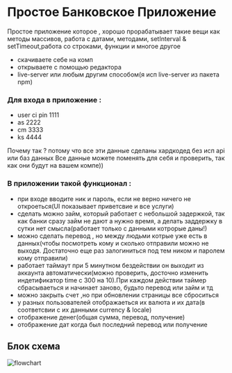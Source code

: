 # Простое Банковское Приложение
Простое приложение которое , хорошо прорабатывает такие вещи как методы массивов, работа с датами, методами, setInterval & setTimeout,работа со строками, функции и многое другое

- скачиваете себе на комп 
- открываете с помощью редактора
- live-server или любым другим способом(я исп live-server из пакета npm)

### Для входа в приложение :
- user ci pin 1111
- as  2222
- cm  3333
- ks  4444

Почему так ? потому что все эти данные сделаны хардкодед без исп api или баз данных
Все данные можете поменять для себя и проверить, так как они будут на вашем компе))

### В приложении такой функционал :
-  при входе вводите ник и пароль, если не верно ничего не откроеться(UI показывает приветсвие и все услуги)
-  сделать можно займ, который работает с небольшой задержкой, так как банки сразу займ не дают а нужно время, а делать заддержку в сутки нет смысла(работает только с данными котрорые даны!)
-  можно сделать перевод , но между людьми котрые уже есть в данных(чтобы посмотреть кому и сколько отправили можно не выходя. Достаточно еще раз залогиниться под тем ником и паролем кому отправили)
-  работает таймаут при 5 минутном бездействии он выходит из аккаунта автоматически(можно проверить, досточно изменить индетификатор time с 300 на 10).При каждом действии таймер сбрасываеться и начинает заново, будьто перевод или займ и тд
-  можно закрыть счет ,но при обновлении страницы все сброситься
-  у разных пользователей отображаеться их валюта и их дата(в соответсвии с их данными currency & locale)
-  отображение денег(общая сумма, перевод, получение)
-  отображение дат когда был последний перевод или получение

## Блок схема 
![flowchart](https://user-images.githubusercontent.com/73643105/226183416-190b8de1-31ba-4f71-92fc-40cd2a2c9aa1.png)
